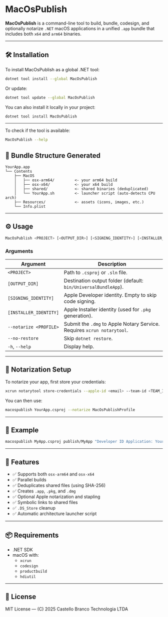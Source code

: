 # MacOsPublish

**MacOsPublish** is a command-line tool to build, bundle, codesign, and optionally notarize `.NET` macOS applications in a unified `.app` bundle that includes both `x64` and `arm64` binaries.

---

## 🛠️ Installation

To install MacOsPublish as a global .NET tool:

```bash
dotnet tool install --global MacOsPublish
```

Or update:

```bash
dotnet tool update --global MacOsPublish
```

You can also install it locally in your project:

```bash
dotnet tool install MacOsPublish
```

---

To check if the tool is available:

```bash
MacOsPublish --help
```

## 🧱 Bundle Structure Generated

```
YourApp.app
└── Contents
    ├── MacOS
    │   ├── osx-arm64/         <- your arm64 build
    │   ├── osx-x64/           <- your x64 build
    │   ├── shared/            <- shared binaries (deduplicated)
    │   └── YourApp.sh         <- launcher script (auto-detects CPU arch)
    ├── Resources/             <- assets (icons, images, etc.)
    └── Info.plist
```

---

## ⚙️ Usage

```bash
MacOsPublish <PROJECT> [<OUTPUT_DIR>] [<SIGNING_IDENTITY>] [<INSTALLER_IDENTITY>] [--notarize <PROFILE>] [--no-restore]
```

### Arguments

| Argument                | Description                                                                 |
|------------------------|-----------------------------------------------------------------------------|
| `<PROJECT>`            | Path to `.csproj` or `.sln` file.                                           |
| `[OUTPUT_DIR]`         | Destination output folder (default: `bin/UniversalBundleApp`).              |
| `[SIGNING_IDENTITY]`   | Apple Developer identity. Empty to skip code signing.                       |
| `[INSTALLER_IDENTITY]` | Apple Installer identity (used for `.pkg` generation).                      |
| `--notarize <PROFILE>` | Submit the `.dmg` to Apple Notary Service. Requires `xcrun notarytool`.     |
| `--no-restore`         | Skip `dotnet restore`.                                                      |
| `-h`, `--help`         | Display help.                                                               |

---

## 🔐 Notarization Setup

To notarize your app, first store your credentials:

```bash
xcrun notarytool store-credentials --apple-id <email> --team-id <TEAM_ID> --password <app-password> --keychain-profile "MacOsPublishProfile"
```

You can then use:

```bash
macospublish YourApp.csproj --notarize MacOsPublishProfile
```

---

## 🔗 Example

```bash
macospublish MyApp.csproj publish/MyApp "Developer ID Application: Your Name (TEAMID)" "Developer ID Installer: Your Name (TEAMID)" --notarize MacOsPublishProfile
```

---

## 🧠 Features

- ✅ Supports both `osx-arm64` and `osx-x64`
- ✅ Parallel builds
- ✅ Deduplicates shared files (using SHA-256)
- ✅ Creates `.app`, `.pkg`, and `.dmg`
- ✅ Optional Apple notarization and stapling
- ✅ Symbolic links to shared files
- ✅ `.DS_Store` cleanup
- ✅ Automatic architecture launcher script

---

## 📦 Requirements

- .NET SDK
- macOS with:
  - `xcrun`
  - `codesign`
  - `productbuild`
  - `hdiutil`

---

## 📄 License

MIT License — (C) 2025 Castello Branco Technologia LTDA
